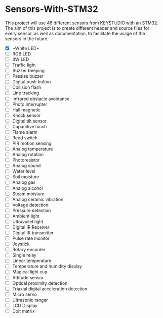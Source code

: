 # Sensors-With-STM32

This project will use 48 different sensors from KEYSTUDIO with an STM32. The aim of this project is to create different header and source files for every sensor, as well as documentation, to facilitate the usage of the sensors in the future. 

- [x] ~White LED~
- [ ] RGB LED
- [ ] 3W LED
- [ ] Traffic light
- [ ] Buzzer beeping
- [ ] Passize buzzer
- [ ] Digital push button
- [ ] Collision flash
- [ ] Line tracking
- [ ] Infrared obstacle avoidance
- [ ] Photo interrupter
- [ ] Hall magnetic
- [ ] Knock sensor
- [ ] Digital tilt sensor
- [ ] Capacitive touch
- [ ] Flame alarm
- [ ] Reed switch
- [ ] PIR motion sensing
- [ ] Analog temperature
- [ ] Analog rotation
- [ ] Photoresistor
- [ ] Analog sound
- [ ] Water level
- [ ] Soil moisture
- [ ] Analog gas
- [ ] Analog alcohol
- [ ] Steam moisture
- [ ] Analog ceramic vibration
- [ ] Voltage detection
- [ ] Pressure detection
- [ ] Ambient light
- [ ] Ultravoilet light
- [ ] Digital IR Receiver
- [ ] Digital IR transmitter
- [ ] Pulse rate monitor
- [ ] Joystick
- [ ] Rotary encorder
- [ ] Single relay
- [ ] Linear temperature
- [ ] Temperature and humidity display
- [ ] Magical light cup
- [ ] Attitude sensor
- [ ] Optical proximity detection
- [ ] Triaxial digital acceleration detection
- [ ] Micro servo
- [ ] Ultrasonic ranger
- [ ] LCD Display
- [ ] Doit matrix
